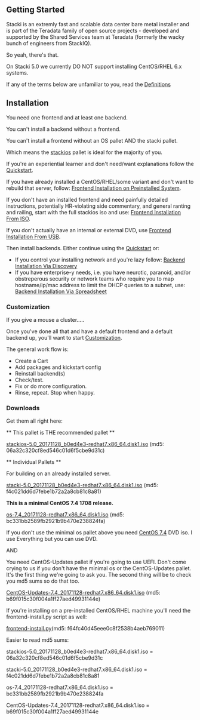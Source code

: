 ## Getting Started

Stacki is an extremly fast and scalable data center bare metal installer and is part of the Teradata family of open source projects - developed and supported by the Shared Services team at Teradata (formerly the wacky bunch of engineers from StackIQ).

So yeah, there's that.

On Stacki 5.0 we currently DO NOT support installing CentOS/RHEL 6.x systems.

If any of the terms below are unfamiliar to you, read the [Definitions](Definitions)

## Installation

You need one frontend and at least one backend.

You can't install a backend without a frontend.

You can't install a frontend without an OS pallet AND the stacki pallet.

Which means the [stackios](http://teradata-stacki.s3.amazonaws.com/release/stacki/5.x/stackios-5.0_20171128_b0ed4e3-redhat7.x86_64.disk1.iso)
pallet is ideal for the majority of you.

If you're an experiential learner and don't need/want explanations follow the [Quickstart](Quickstart).

If you have already installed a CentOS/RHEL/some variant and don't want to rebuild that server, follow: [Frontend Installation on Preinstalled System](Frontend-Installation-On-Preinstalled-Systemd).

If you don't have an installed frontend and need painfully detailed instructions, potentially HR-violating side commentary, and general ranting and railing, start with the full stackios iso and use: [Frontend Installation From ISO](Frontend-Installation-From-Iso).

If you don't actually have an internal or external DVD, use  [Frontend Installation From USB](Frontend-Installation-From-USB).

Then install backends. Either continue using the [Quickstart](Quickstart) or:

* If you control your installing network and you're lazy follow: [Backend Installation Via Discovery](Backend-Installation-Via-Discovery)
* If you have enterprise-y needs, i.e. you have neurotic, paranoid, and/or obstreperous security or network teams who require you to map hostname/ip/mac address to limit the DHCP queries to a subnet, use: [Backend Installation Via Spreadsheet](Backend-Installation-Via-Spreadsheet)

### Customization

If you give a mouse a cluster.....

Once you've done all that and have a default frontend and a default backend up, you'll want to start [Customization](Customization).

The general work flow is:

* Create a Cart
* Add packages and kickstart config
* Reinstall backend(s)
* Check/test.
* Fix or do more configuration.
* Rinse, repeat. Stop when happy.

### Downloads
Get them all right here:

** This pallet is THE recommended pallet **

[stackios-5.0_20171128_b0ed4e3-redhat7.x86_64.disk1.iso](http://teradata-stacki.s3.amazonaws.com/release/stacki/5.x/stackios-5.0_20171128_b0ed4e3-redhat7.x86_64.disk1.iso) (md5: 06a32c320cf8ed546c01d6f5cbe9d31c)

** Individual Pallets **

For building on an already installed server.

[stacki-5.0_20171128_b0ed4e3-redhat7.x86_64.disk1.iso](http://teradata-stacki.s3.amazonaws.com/release/stacki/5.x/stacki-5.0_20171128_b0ed4e3-redhat7.x86_64.disk1.iso) (md5: f4c021dd6d7febe1b72a2a8cb81c8a81)

**This is a minimal CentOS 7.4 1708 release.**

[os-7.4_20171128-redhat7.x86_64.disk1.iso](http://teradata-stacki.s3.amazonaws.com/release/stacki/5.x/os-7.4_20171128-redhat7.x86_64.disk1.iso) (md5: bc331bb2589fb2921b9b470e238824fa)

If you don't use the minimal os pallet above you need [CentOS 7.4](https://www.centos.org/download/mirrors/) DVD iso. I use Everything but you can use DVD.

AND

You need CentOS-Updates pallet if you're going to use UEFI. Don't come crying to us if you don't have the minimal os or the CentOS-Updates pallet. It's the first thing we're going to ask you. The second thing will be to check you md5 sums so do that too.

[CentOS-Updates-7.4_20171128-redhat7.x86_64.disk1.iso](http://teradata-stacki.s3.amazonaws.com/release/stacki/5.x/CentOS-Updates-7.4_20171128-redhat7.x86_64.disk1.iso) (md5: b69f015c30f004a1ff27aed49931144e)

If you're installing on a pre-installed CentOS/RHEL machine you'll need the frontend-install.py script as well:

[frontend-install.py](http://teradata-stacki.s3.amazonaws.com/release/stacki/5.x/frontend-install.py)(md5: f64fc40d45eee0c8f2538b4aeb769011)

Easier to read md5 sums:

stackios-5.0_20171128_b0ed4e3-redhat7.x86_64.disk1.iso = 06a32c320cf8ed546c01d6f5cbe9d31c

stacki-5.0_20171128_b0ed4e3-redhat7.x86_64.disk1.iso = f4c021dd6d7febe1b72a2a8cb81c8a81

os-7.4_20171128-redhat7.x86_64.disk1.iso = bc331bb2589fb2921b9b470e238824fa

CentOS-Updates-7.4_20171128-redhat7.x86_64.disk1.iso = b69f015c30f004a1ff27aed49931144e
